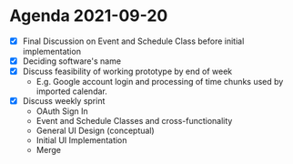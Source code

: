 # Agenda 2021-09-20
- [x] Final Discussion on Event and Schedule Class before initial implementation
- [x] Deciding software's name
- [x] Discuss feasibility of working prototype by end of week
    - E.g. Google account login and processing of time chunks used by imported calendar.
- [x] Discuss weekly sprint
    - OAuth Sign In
    - Event and Schedule Classes and cross-functionality
    - General UI Design (conceptual)
    - Initial UI Implementation
    - Merge
